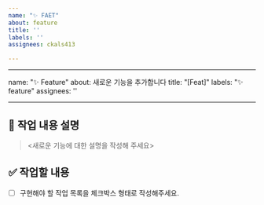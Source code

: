 ```yaml
---
name: "✨ FAET"
about: feature
title: ''
labels: ''
assignees: ckals413

---
```


---
name: "✨ Feature"
about: 새로운 기능을 추가합니다
title: "[Feat]"
labels: "✨ feature"
assignees: ''

---

## 📝 작업 내용 설명
> <새로운 기능에 대한 설명을 작성해 주세요>

## ✅ 작업할 내용
- [ ] 구현해야 할 작업 목록을 체크박스 형태로 작성해주세요.
